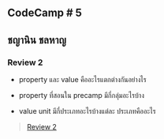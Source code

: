 ## CodeCamp # 5

## ชญานิน ชลหาญ

### Review 2

- property และ value คืออะไรแตกต่างกันอย่างไร

- property ที่สอนใน precamp มีกี่กลุ่มอะไรบ้าง

- value unit มีกี่ประเภทอะไรบ้างแต่ละ ประเภทคืออะไร

> [Review 2](https://cchayanin.github.io/review2.html)